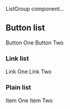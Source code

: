 <p className="lead">ListGroup component...</p>

## Button list

<ListGroup className="w-50">
  <ListGroup.Item onClick={testClick}>Button One</ListGroup.Item>
  <ListGroup.Item onClick={testClick}>Button Two</ListGroup.Item>
</ListGroup>

### Link list

<ListGroup className="w-50">
  <ListGroup.Item href="#" active>
    Link One
  </ListGroup.Item>
  <ListGroup.Item href="#">Link Two</ListGroup.Item>
</ListGroup>

### Plain list

<ListGroup className="w-50">
  <ListGroup.Item>Item One</ListGroup.Item>
  <ListGroup.Item>Item Two</ListGroup.Item>
</ListGroup>
